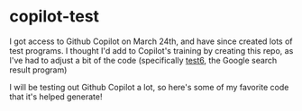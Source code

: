 # copilot-test

I got access to Github Copilot on March 24th, and have since created lots of test programs. I thought I'd add to Copilot's training by creating this repo, as I've had to adjust a bit of the code
(specifically [test6](./test6.py), the Google search result program)

I will be testing out Github Copilot a lot, so here's some of my favorite code that it's helped generate!

